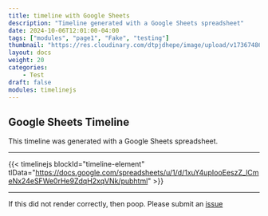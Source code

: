 ```yaml
---
title: timeline with Google Sheets
description: "Timeline generated with a Google Sheets spreadsheet"
date: 2024-10-06T12:01:00-04:00
tags: ["modules", "page1", "Fake", "testing"]
thumbnail: "https://res.cloudinary.com/dtpjdhepe/image/upload/v1736748692/photo-1585670603432-d3da31418757_gc2opc.jpg"
layout: docs
weight: 20
categories:
    - Test
draft: false
modules: timelinejs
---
```


## Google Sheets Timeline

This timeline was generated with a Google Sheets spreadsheet.

---

{{< timelinejs blockId="timeline-element" tlData="https://docs.google.com/spreadsheets/u/1/d/1xuY4upIooEeszZ_lCmeNx24eSFWe0rHe9ZdqH2xqVNk/pubhtml" >}}

---

If this did not render correctly, then poop. Please submit an [issue](https://github.com/anoduck/mod-timelinejs/issues)
